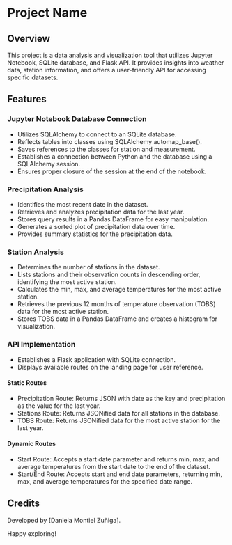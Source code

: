 # Project Name

## Overview

This project is a data analysis and visualization tool that utilizes Jupyter Notebook, SQLite database, and Flask API. It provides insights into weather data, station information, and offers a user-friendly API for accessing specific datasets.

## Features

### Jupyter Notebook Database Connection

- Utilizes SQLAlchemy to connect to an SQLite database.
- Reflects tables into classes using SQLAlchemy automap_base().
- Saves references to the classes for station and measurement.
- Establishes a connection between Python and the database using a SQLAlchemy session.
- Ensures proper closure of the session at the end of the notebook.

### Precipitation Analysis

- Identifies the most recent date in the dataset.
- Retrieves and analyzes precipitation data for the last year.
- Stores query results in a Pandas DataFrame for easy manipulation.
- Generates a sorted plot of precipitation data over time.
- Provides summary statistics for the precipitation data.

### Station Analysis

- Determines the number of stations in the dataset.
- Lists stations and their observation counts in descending order, identifying the most active station.
- Calculates the min, max, and average temperatures for the most active station.
- Retrieves the previous 12 months of temperature observation (TOBS) data for the most active station.
- Stores TOBS data in a Pandas DataFrame and creates a histogram for visualization.

### API Implementation

- Establishes a Flask application with SQLite connection.
- Displays available routes on the landing page for user reference.

#### Static Routes

- Precipitation Route: Returns JSON with date as the key and precipitation as the value for the last year.
- Stations Route: Returns JSONified data for all stations in the database.
- TOBS Route: Returns JSONified data for the most active station for the last year.

#### Dynamic Routes

- Start Route: Accepts a start date parameter and returns min, max, and average temperatures from the start date to the end of the dataset.
- Start/End Route: Accepts start and end date parameters, returning min, max, and average temperatures for the specified date range.


## Credits

Developed by [Daniela Montiel Zuñiga].

Happy exploring!
